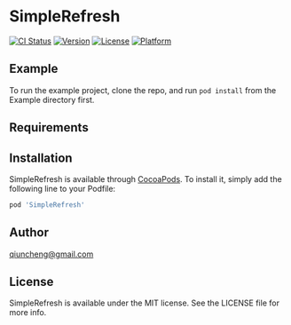 # SimpleRefresh

[![CI Status](https://img.shields.io/travis/qiuncheng/SimpleRefresh.svg?style=flat)](https://travis-ci.org/qiuncheng/SimpleRefresh)
[![Version](https://img.shields.io/cocoapods/v/SimpleRefresh.svg?style=flat)](https://cocoapods.org/pods/SimpleRefresh)
[![License](https://img.shields.io/cocoapods/l/SimpleRefresh.svg?style=flat)](https://cocoapods.org/pods/SimpleRefresh)
[![Platform](https://img.shields.io/cocoapods/p/SimpleRefresh.svg?style=flat)](https://cocoapods.org/pods/SimpleRefresh)

## Example

To run the example project, clone the repo, and run `pod install` from the Example directory first.

## Requirements

## Installation

SimpleRefresh is available through [CocoaPods](https://cocoapods.org). To install
it, simply add the following line to your Podfile:

```ruby
pod 'SimpleRefresh'
```

## Author

qiuncheng@gmail.com

## License

SimpleRefresh is available under the MIT license. See the LICENSE file for more info.
